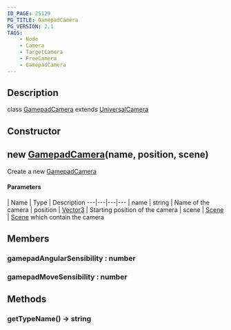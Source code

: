 ```yaml
---
ID_PAGE: 25129
PG_TITLE: GamepadCamera
PG_VERSION: 2.1
TAGS:
    - Node
    - Camera
    - TargetCamera
    - FreeCamera
    - GamepadCamera
---
```

## Description

class [GamepadCamera](/classes/2.5/GamepadCamera) extends [UniversalCamera](/classes/2.5/UniversalCamera)



## Constructor

## new [GamepadCamera](/classes/2.5/GamepadCamera)(name, position, scene)

Create a new [GamepadCamera](/classes/2.5/GamepadCamera)

#### Parameters
 | Name | Type | Description
---|---|---|---
 | name | string |     Name of the camera
 | position | [Vector3](/classes/2.5/Vector3) |     Starting position of the camera
 | scene | [Scene](/classes/2.5/Scene) |     [Scene](/classes/2.5/Scene) which contain the camera
## Members

### gamepadAngularSensibility : number



### gamepadMoveSensibility : number



## Methods

### getTypeName() &rarr; string


